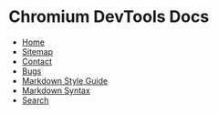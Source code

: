 # Chromium DevTools Docs

[logo]: https://chromium-review.googlesource.com/plugins/chromium-style/static/web/chromium_logo.png
[home]: /docs/README.md

* [Home][home]
* [Sitemap](/docs/README.md#document-index)
* [Contact](https://www.chromium.org/teams/devtools/)
* [Bugs](https://www.chromium.org/for-testers/bug-reporting-guidelines/)
* [Markdown Style Guide](https://github.com/google/styleguide/tree/gh-pages/docguide)
* [Markdown Syntax](https://gerrit.googlesource.com/gitiles/+/HEAD/Documentation/markdown.md)
* [Search](https://source.chromium.org/chromium/devtools/devtools-frontend/+/main:docs/)
